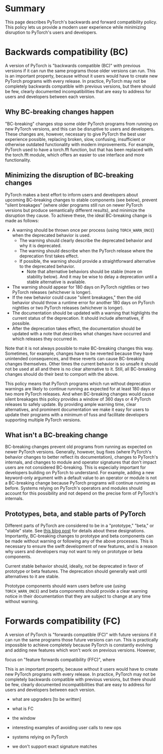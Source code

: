 # Summary

This page describes PyTorch's backwards and forward compatibility policy. This policy lets us provide a modern user experience while minimizing disruption to PyTorch's users and developers. 

# Backwards compatibility (BC)

A version of PyTorch is "backwards compatible (BC)" with previous versions if it can run the same programs those older versions can run. This is an important property, because without it users would have to create new PyTorch programs with every release. In practice, PyTorch may not be completely backwards compatible with previous versions, but there should be few, clearly documented incompatibilities that are easy to address for users and developers between each version.

## Why BC-breaking changes happen

"BC-breaking" changes stop some older PyTorch programs from running on new PyTorch versions, and this can be disruptive to users and developers. These changes are, however, necessary to give PyTorch the best user experience possible, replacing broken, slow, confusing, insufficient or otherwise outdated functionality with modern improvements. For example, PyTorch used to have a torch.fft function, but that has been replaced with the torch.fft module, which offers an easier to use interface and more functionality. 

## Minimizing the disruption of BC-breaking changes

PyTorch makes a best effort to inform users and developers about upcoming BC-breaking changes to stable components (see below), prevent "silent breakages" (where older programs still run on newer PyTorch versions but produce semantically different results), and minimize the disruption they cause. To achieve these, the ideal BC-breaking change is made as follows:

- A warning should be thrown once per process (using `TORCH_WARN_ONCE`) when the deprecated behavior is used.
  - The warning should clearly describe the deprecated behavior and why it is deprecated.
  - The warning should describe when the PyTorch release where the deprecation first takes effect.
  - If possible, the warning should provide a straightforward alternative to the deprecated behavior.
    - Note that alternative behaviors should be stable (more on stability below). And it may be wise to delay a deprecation until a stable alternative is available.
- The warning should appear for 180 days on PyTorch nightlies or two PyTorch releases (whichever is longer). 
- If the new behavior could cause "silent breakages," then the old behavior should throw a runtime error for another 180 days on PyTorch nightlies or two PyTorch releases (whichever is longer).
- The documentation should be updated with a warning that highlights the current status of the deprecation. It should include alternatives, if possible.
- After the deprecation takes effect, the documentation should be updated with a note that describes what changes have occurred and which releases they occurred in. 

Note that it is not always possible to make BC-breaking changes this way. Sometimes, for example, changes have to be reverted because they have unintended consequences, and these reverts can cause BC-breaking changes themselves. Other times the current behavior is so unsafe it should not be used at all and there is no clear alternative to it. Still, all BC-breaking changes should do their best to comport with the above. 

This policy means that PyTorch programs which run without deprecation warnings are likely to continue running as expected for at least 180 days or two more PyTorch releases. And when BC-breaking changes would cause silent breakages this policy provides a window of 360 days or 4 PyTorch releases to safely update. By providing ample warning time, clear alternatives, and prominent documentation we make it easy for users to update their programs with a minimum of fuss and facilitate developers supporting multiple PyTorch versions. 

## What isn't a BC-breaking change

BC-breaking changes prevent old programs from running as expected on newer PyTorch versions. Generally, however, bug fixes (where PyTorch's behavior changes to better reflect its documentation), changes to PyTorch's internals, and changes to module and operator signatures that don't impact users are not considered BC-breaking. This is especially important for developers building on PyTorch to understand. For example, adding a new keyword-only argument with a default value to an operator or module is not a BC-breaking change because PyTorch programs will continue running as before. Systems relying on PyTorch's operators and modules should account for this possibility and not depend on the precise form of PyTorch's internals.

## Prototypes, beta, and stable parts of PyTorch

Different parts of PyTorch are considered to be in a "prototype," "beta," or "stable" state. See [this blog post](https://pytorch.org/blog/pytorch-feature-classification-changes/) for details about these designations. Importantly, BC-breaking changes to prototype and beta components can be made without warning or following any of the above processes. This is necessary to ensure the swift development of new features, and is a reason why users and developers may not want to rely on prototype or beta components.

Current stable behavior should, ideally, not be deprecated in favor of prototype or beta features. The deprecation should generally wait until alternatives to it are stable. 

Prototype components should warn users before use (using `TORCH_WARN_ONCE`) and beta components should provide a clear warning notice in their documentation that they are subject to change at any time without warning.

# Forwards compatibility (FC)

A version of PyTorch is "forwards compatible (FC)" with future versions if it can run the same programs those future versions can run. This is practically impossible to achieve completely because PyTorch is constantly evolving and adding new features which won't work on previous versions. However, 

 focus on "feature forwards compatibility (FFC)", where 




This is an important property, because without it users would have to create new PyTorch programs with every release. In practice, PyTorch may not be completely backwards compatible with previous versions, but there should be few, clearly documented incompatibilities that are easy to address for users and developers between each version.

- what are upgraders [to be written]

- what is FC
- the window
- interesting examples of avoiding user calls to new ops

- systems relying on PyTorch
- we don't support exact signature matches
